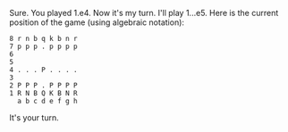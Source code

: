 Sure. You played 1.e4. Now it's my turn. I'll play 1...e5. Here is the current position of the game (using algebraic notation):

```
8 r n b q k b n r
7 p p p . p p p p
6 
5 
4 . . . P . . . .
3 
2 P P P . P P P P
1 R N B Q K B N R
  a b c d e f g h
```
It's your turn.